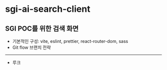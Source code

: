 # sgi-ai-search-client
## SGI POC를 위한 검색 화면
- 기본적인 구성: vite, eslint, prettier, react-router-dom, sass 
- Git flow 브랜치 전략
---
- 루크
